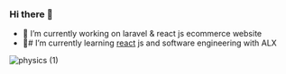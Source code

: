 ### Hi there 👋



- 🔭 I’m currently working on laravel & react js ecommerce website
- 🌱# I’m currently learning [react](#) js and software engineering  with ALX 


![physics (1)](https://user-images.githubusercontent.com/100168104/235468503-6a29e612-4a66-4a7e-b453-57cfb0b8caa3.png)

